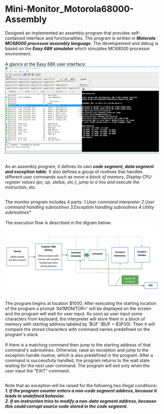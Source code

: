 # Mini-Monitor_Motorola68000-Assembly
Designed an implemented an assembly program that provides self-contained interface and functionalities. The program is written in _**Motorola MC68000 processor assembly language**_. The developement and debug is based on the _**Easy 68K simulator**_ which simulates MC68000 processor environment. <br /> <br /> 
A glance at the Easy 68K user interface: <br />
![alt text](https://github.com/JulianMei/Mini-Monitor_Motorola68000-Assembly/blob/master/Easy68K.PNG) <br /><br />

As an assembly program, it defines its own _**code segment, data segment and exception table**_. It also defines a group of routines that handles different user commands such as *move a block of memory*, *Display CPU register values (pc, sp, status, etc.)*, *jump to a line and execute the instruction*, etc. <br /><br />

The monitor program includes 4 parts: _**1.User command interpreter* 2.User command handling subroutines 3.Exception handling subroutines 4.Utility subroutines**_ <br /><br />
The execution flow is described in the digram below: <br />
![alt text](https://github.com/JulianMei/Mini-Monitor_Motorola68000-Assembly/blob/master/Execution%20Flow.PNG) <br /><br />

The program begins at location $1000. After executing the starting location of the program a prompt ‘441MONITOR>’ will be displayed on the screen and the program will wait for user input. As soon as user input some characters from keyboard, the interpreter will store them in a block of memory with starting address labeled by ‘BUF’ (BUF = $3F00). Then it will compare the stored characters with command names predefined on the program's stack. <br /><br />
If there is a matching command then jump to the starting address of that command's subroutines. Otherwise, raise an exception and jump to the exception handle routine, which is also predefined in the program. After a command is successfully handled, the program returns to the wait state waiting for the next user command. The program will exit only when the user input the "EXIT" command. <br /><br />

Note that an exception will be raised for the following two illegal conditions: <br />
_**1. If the program counter enters a non-code segment address, because it leads to undefined behavior. <br />
2. If an instruction tries to modify a non-data segment address, because this could corrupt source code stored in the code segment.**_<br />

